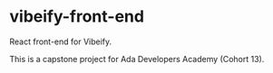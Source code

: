 # vibeify-front-end
React front-end for Vibeify. 

This is a capstone project for Ada Developers Academy (Cohort 13).